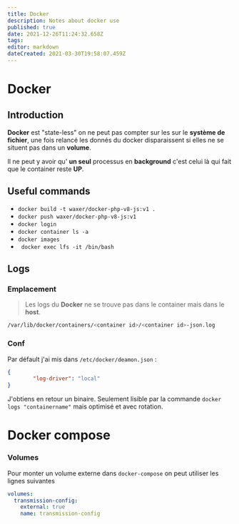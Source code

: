 ```yaml
---
title: Docker
description: Notes about docker use
published: true
date: 2021-12-26T11:24:32.658Z
tags: 
editor: markdown
dateCreated: 2021-03-30T19:58:07.459Z
---
```


# Docker

## Introduction

**Docker** est "state-less" on ne peut pas compter sur les sur le **système de fichier**, une fois relancé les donnés du docker disparaissent si elles ne se situent pas dans un **volume**.

Il ne peut y avoir qu' **un seul** processus en **background** c'est celui là qui fait que le container reste **UP**.

## Useful commands

* `docker build -t waxer/docker-php-v8-js:v1 .`
* `docker push waxer/docker-php-v8-js:v1`
* `docker login`
* `docker container ls -a`
* `docker images`
* ` docker exec lfs -it /bin/bash`

## Logs

### Emplacement

> Les logs du **Docker** ne se trouve pas dans le container mais dans le **host**.

```bash
/var/lib/docker/containers/<container id>/<container id>-json.log
```

### Conf

Par défault j'ai mis dans `/etc/docker/deamon.json` :

```json
{
		"log-driver": "local"
}
```

J'obtiens en retour un binaire. Seulement lisible par la commande `docker logs "containername"` mais optimisé et avec rotation.

# Docker compose

### Volumes

Pour monter un volume externe dans `docker-compose` on peut utiliser les lignes suivantes

```yaml
volumes:
  transmission-config:
    external: true
    name: transmission-config
```